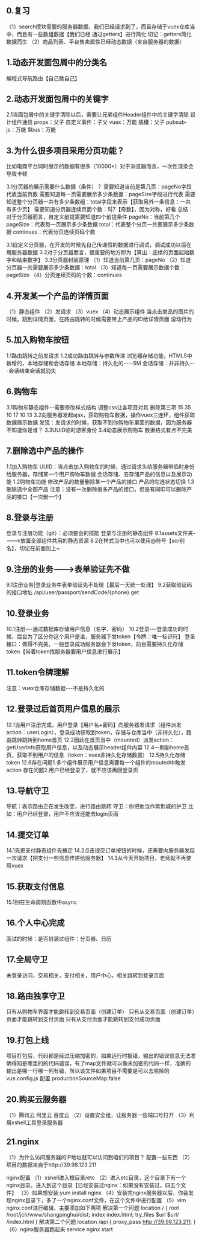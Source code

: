 ## 0.复习
（1）search模块需要的服务器数据，我们已经请求到了，而且存储于vuex仓库当中，而且有一些数组数据【我们已经 通过getters】进行简化
切记：getters简化数据而生
（2）商品列表、平台售卖属性已经动态数据（来自服务器的数据）

## 1.动态开发面包屑中的分类名
编程式导航路由【自己跳自己】

## 2.动态开发面包屑中的关键字
2.1当面包屑中的关键字清除以后，需要让兄弟组件Header组件中的关键字清除
设计组件通信
props：父子
自定义事件：子父
vuex：万能
插槽：父子
pubsub-js：万能
$bus：万能

## 3.为什么很多项目采用分页功能？
比如电商平台同时展示的数据有很多（10000+）对于浏览器而言，一次性渲染会导致卡顿

3.1分页器的展示需要什么数据（条件）？
需要知道当前是第几页：pageNo字段代表当前页数
需要知道每一页需要展示多少条数据：pageSize字段进行代表
需要知道整个分页器一共有多少条数组：total字段来表示【获取另外一条信息：一共有多少页】
需要知道分页器连续页面个数：5|7【奇数】，因为对称，好看
总结：对于分页器而言，自定义前提需要知道四个前提条件
pageNo：当前第几个
pageSize：代表每一页展示多少条数据
total：代表整个分页一共要展示多少条数据
continues：代表分页连续页码个数

3.1自定义分页器，在开发的时候先自己传递假的数据进行调试，调试成功以后在用服务器数据
3.2对于分页器而言，很重要的地方即为【算出：连续的页面起始数字和结束数字】
3.3分页器封装原理
（1）知道当前第几页：pageNo
（2）知道分页器一共需要展示多少条数据：total
（3）知道每一页需要展示数据个数：pageSize
（4）分页连续页码的个数：continues

## 4.开发某一个产品的详情页面
（1）静态组件
（2）发请求
（3）vuex
（4）动态展示组件
当点击商品的图片的时候，跳到详情页面，在路由跳转的时候需要带上产品的ID给详情页面
滚动行为

## 5.加入购物车按钮
1.1路由跳转之前发请求
1.2成功路由跳转与参数传递
浏览器存储功能，HTML5中新增的，本地存储和会话存储
本地存储：持久化的----5M
会话存储：并非持久---会话结束会话就消失

## 6.购物车
3.1购物车静态组件--需要修改样式结构
调整css让各项目对其 删除第三项 15 35 10 17 10 13
3.2向服务器发起ajax，获取购物车数据，操作vuex三连环，组件获取数据展示数据
发现：发请求的时候，获取不到你购物车里面的数据，因为服务器不知道你是谁？
3.3UUID临时游客身份
3.4动态展示购物车
数据格式有点不完美

## 7.删除选中产品的操作
1.1加入购物车
UUID：当点击加入购物车的时候，通过请求头给服务器带临时身份给服务器，存储某一个用户购物车数据
会话存储、去存储产品的信息以及展示功能
1.2购物车功能
修改产品的数量删除某一个产品的接口
产品的勾选状态切换
1.3删除选中全部产品
注意：没有一次删除很多产品的接口，但是有同ID可以删除产品的接口【一次删一个】

## 8.登录与注册
登录与注册功能（git）：必须要会的技能
登录与注册的静态组件
8.1assets文件夹---->放置全部组件共用的静态资源
8.2在样式当中也可以使用@符号【scr别名】，切记在前面加上~

## 9.注册的业务--->表单验证先不做
9.1注册业务|登录业务中表单验证先不处理【最后一天统一处理】
9.2获取验证码的接口地址 /api/user/passport/sendCode/{phone} get

## 10.登录业务
10.1注册---通过数据库存储用户信息（名字、密码）
10.2登录---登录成功的时候，后台为了区分你这个用户是谁，服务器下发token【令牌：唯一标识符】
登录接口：做得不完美，一般登录成功服务器会下发token，前台需要持久化存储token【带着token找服务器要用户信息进行展示】

## 11.token令牌理解
注意：vuex仓库存储数据---不是持久化的

## 12.登录过后首页用户信息的展示
12.1当用户注册完成，用户登录【用户名+密码】向服务器发请求（组件派发action：userLogin），登录成功获取到token，存储与仓库当中（非持久化），路由跳转跳转到home首页
12.2因此在首页当中（mounted）派发action：getUserInfo获取用户信息，以及动态展示header组件内容
12.4一刷新home首页，获取不到用户的信息（token：vuex非持久化存储数据）
12.5持久化存储token
12.6存在问题1.多个组件展示用户信息需要每一个组件的mouted中触发action
    存在问题2.用户已经登录了，就不应该再回登录页

## 13.导航守卫
导航：表示路由正在发生改变，进行路由跳转
守卫：你把他当作紫荆城的护卫
比如：用户已经登录，用户不应该还能去login页面

## 14.提交订单
14.1先把支付静态组件先搞定
14.2点击提交订单按钮的时候，还需要向服务器发起一次请求【把支付一些信息传递给服务器】
14.3从今天开始项目，老师就不再使用vuex

## 15.获取支付信息
15.1别在生命周期函数中async

## 16.个人中心完成
面试的时候：是否封装过组件：分页器、日历

## 17.全局守卫
未登录访问，交易相关，支付相关，用户中心，相关跳转到登录页面

## 18.路由独享守卫
只有从购物车界面才能跳转到交易页面（创建订单）
只有从交易页面（创建订单）页面才能跳转到支付页面
只有从支付页面才能跳转到支付成功页面

## 19.打包上线
项目打包后，代码都是经过压缩加密的，如果运行时报错，输出的错误信息无法准确得知是哪里的的代码错误，有了map文件就可以像未加密的代码一样，准确的输出是哪一行哪一列有错，所以该文件如果项目不需要是可以去除掉的
vue.config.js 配置
productionSourceMap:false

## 20.购买云服务器
（1）腾讯云 阿里云 百度云
（2）设置安全组，让服务器一些端口号打开
（3）利用xshell工具登录服务器

## 21.nginx
（1）为什么访问服务器的IP地址就可以访问到咱们的项目？
    配置一些东西
（2）项目的数据来自于http://39.98.123.211

nginx配置
（1）xshell进入根目录/etc
（2）进入etc目录，这个目录下有一个nginx目录，进入到这个目录【已经安装过nginx：如果没有安装过，四五个文件】
（3）如果想安装:yum install nginx
（4）安装完nginx服务器以后，你会发现nginx目录下，多了一个nginx.conf文件，在这个文件中进行配置
（5）vim nginx.conf进行编辑，主要添加如下两项
解决第一个问题
location / {
    root /root/jch/www/shangpinghui/dist;
    index index.html;
    try_files $url $url/ /index.html
}
解决第二个问题
location /api {
    proxy_pass http://39.98.123.211;
}
（6）nginx服务器跑起来
service nginx start